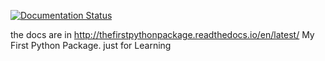 [![Documentation Status](https://readthedocs.org/projects/thefirstpythonpackage/badge/?version=latest)](http://thefirstpythonpackage.readthedocs.io/en/latest/?badge=latest)

the docs are in http://thefirstpythonpackage.readthedocs.io/en/latest/
My First Python Package.
just for Learning
